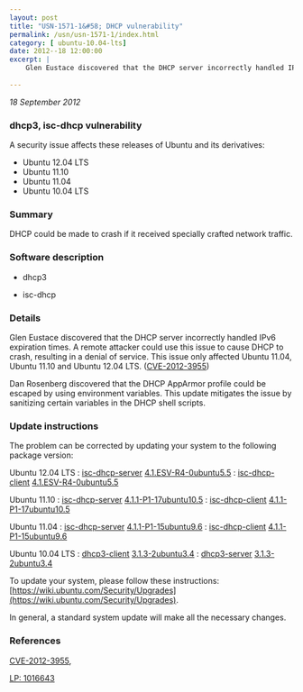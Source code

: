 ```yaml
---
layout: post
title: "USN-1571-1&#58; DHCP vulnerability"
permalink: /usn/usn-1571-1/index.html
category: [ ubuntu-10.04-lts]
date: 2012--18 12:00:00
excerpt: |
    Glen Eustace discovered that the DHCP server incorrectly handled IPv6 expiration times. A remote attacker could use this issue to cause DHCP to crash, resulting in a denial of service. This issue only affected Ubuntu 11.04, Ubuntu 11.10 and Ubuntu 12.04 LTS. ([CVE-2012-3955](http://people.ubuntu.com/~ubuntu-security/cve/CVE-2012-3955))
    
--- 
```

 
 

*18 September 2012*

### dhcp3, isc-dhcp vulnerability

A security issue affects these releases of Ubuntu and its derivatives:

* Ubuntu 12.04 LTS
* Ubuntu 11.10
* Ubuntu 11.04
* Ubuntu 10.04 LTS

### Summary

DHCP could be made to crash if it received specially crafted network traffic.

### Software description

* dhcp3 

* isc-dhcp 

### Details

Glen Eustace discovered that the DHCP server incorrectly handled IPv6 expiration times. A remote attacker could use this issue to cause DHCP to crash, resulting in a denial of service. This issue only affected Ubuntu 11.04, Ubuntu 11.10 and Ubuntu 12.04 LTS. ([CVE-2012-3955](http://people.ubuntu.com/~ubuntu-security/cve/CVE-2012-3955))

Dan Rosenberg discovered that the DHCP AppArmor profile could be escaped by using environment variables. This update mitigates the issue by sanitizing certain variables in the DHCP shell scripts. 

### Update instructions

The problem can be corrected by updating your system to the following package version:

Ubuntu 12.04 LTS
 : [isc-dhcp-server](https://launchpad.net/ubuntu/+source/isc-dhcp) <span> [4.1.ESV-R4-0ubuntu5.5](https://launchpad.net/ubuntu/+source/isc-dhcp/4.1.ESV-R4-0ubuntu5.5) </span> 
 : [isc-dhcp-client](https://launchpad.net/ubuntu/+source/isc-dhcp) <span> [4.1.ESV-R4-0ubuntu5.5](https://launchpad.net/ubuntu/+source/isc-dhcp/4.1.ESV-R4-0ubuntu5.5) </span> 

Ubuntu 11.10
 : [isc-dhcp-server](https://launchpad.net/ubuntu/+source/isc-dhcp) <span> [4.1.1-P1-17ubuntu10.5](https://launchpad.net/ubuntu/+source/isc-dhcp/4.1.1-P1-17ubuntu10.5) </span> 
 : [isc-dhcp-client](https://launchpad.net/ubuntu/+source/isc-dhcp) <span> [4.1.1-P1-17ubuntu10.5](https://launchpad.net/ubuntu/+source/isc-dhcp/4.1.1-P1-17ubuntu10.5) </span> 

Ubuntu 11.04
 : [isc-dhcp-server](https://launchpad.net/ubuntu/+source/isc-dhcp) <span> [4.1.1-P1-15ubuntu9.6](https://launchpad.net/ubuntu/+source/isc-dhcp/4.1.1-P1-15ubuntu9.6) </span> 
 : [isc-dhcp-client](https://launchpad.net/ubuntu/+source/isc-dhcp) <span> [4.1.1-P1-15ubuntu9.6](https://launchpad.net/ubuntu/+source/isc-dhcp/4.1.1-P1-15ubuntu9.6) </span> 

Ubuntu 10.04 LTS
 : [dhcp3-client](https://launchpad.net/ubuntu/+source/dhcp3) <span> [3.1.3-2ubuntu3.4](https://launchpad.net/ubuntu/+source/dhcp3/3.1.3-2ubuntu3.4) </span> 
 : [dhcp3-server](https://launchpad.net/ubuntu/+source/dhcp3) <span> [3.1.3-2ubuntu3.4](https://launchpad.net/ubuntu/+source/dhcp3/3.1.3-2ubuntu3.4) </span> 

To update your system, please follow these instructions: [https://wiki.ubuntu.com/Security/Upgrades](https://wiki.ubuntu.com/Security/Upgrades).

In general, a standard system update will make all the necessary changes. 

### References

 
 [CVE-2012-3955](http://people.ubuntu.com/~ubuntu-security/cve/CVE-2012-3955), 

 [LP: 1016643](https://launchpad.net/bugs/1016643)
 

